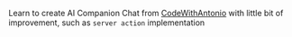 Learn to create AI Companion Chat from [CodeWithAntonio](https://www.youtube.com/watch?v=PjYWpd7xkaM) with little bit of improvement, such as `server action` implementation